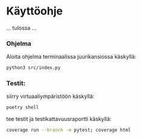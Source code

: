 # Käyttöohje

... tulossa ...

### Ohjelma

Aloita ohjelma terminaalissa juurikansiossa käskyllä:
```bash
python3 src/index.py
```

### Testit:

siirry virtuaaliympäristöön käskyllä: 
```bash
poetry shell
```

tee testit ja testikattavuusraportti käskyllä:
```bash
coverage run --branch -m pytest; coverage html
```


